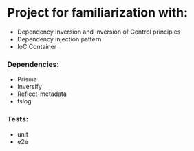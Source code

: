# Project for familiarization with:
 - Dependency Inversion and Inversion of Control principles
 - Dependency injection pattern
 - IoC Container

### Dependencies:
 - Prisma
 - Inversify
 - Reflect-metadata
 - tslog

### Tests: 
 - unit
 - e2e